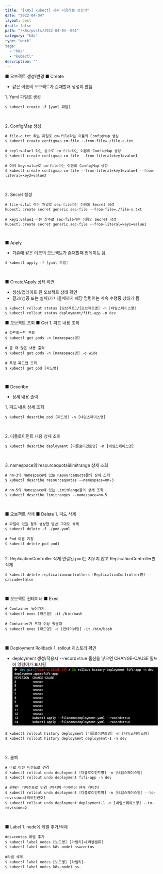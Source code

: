 ```yaml
---
title: "[K8S] kubectl 자주 사용하는 명령어"
date: "2022-04-04"
layout: post
draft: false
path: "/k8s/posts/2022-04-04--001"
category: "k8s"
type: "work"
tags:
  - "k8s"
  - "kubectl"
description: ""
---
```

<span class="title__sub1"> ■ 오브젝트 생성/변경 </span>
<span class="title__sub2"> ■ Create </span>
* 같은 이름의 오브젝트가 존재할때 생성이 안됨

<span class="title__sub3"> 1. Yaml 파일로 생성 </span>

```shell
$ kubectl create -f [yaml 파일]
```
<br/>

<span class="title__sub3"> 2. ConfigMap 생성 </span>

```shell
# file-c.txt 라는 파일로 cm-file라는 이름의 ConfigMap 생성
$ kubectl create configmap cm-file --from-file=./file-c.txt

# key1:value1 라는 상수로 cm-file라는 이름의 ConfigMap 생성
$ kubectl create configmap cm-file --from-literal=key1=value1

# 여러 key:value로 cm-file라는 이름의 ConfigMap 생성 
$ kubectl create configmap cm-file --from-literal=key1=value1 --from-literal=key2=value2
```
<br/>

<span class="title__sub3"> 2. Secret 생성 </span>

```shell
# file-s.txt 라는 파일로 sec-file라는 이름의 Secret 생성
kubectl create secret generic sec-file --from-file=./file-s.txt

# key1:value1 라는 상수로 sec-file라는 이름의 Secret 생성
kubectl create secret generic sec-file --from-literal=key1=value1
```

<br/>


<span class="title__sub2"> ■ Apply </span>
* 기존에 같은 이름의 오브젝트가 존재할때 업데이트 됨

```shell
$ kubectl apply -f [yaml 파일]
```

<br/>

<span class="title__sub2"> ■ Create/Apply 상태 확인 </span>
* 생성/업데이트 된 오브젝트 상태 확인
* 결과(성공 또는 실패)가 나올때까지 해당 명령어는 계속 수행중 상태가 됨

```shell
$ kubectl rollout status [오브젝트]/[오브젝트명] -n [네임스페이스명]
$ kubectl rollout status deployment/fifi-app -n dev
```


<span class="title__sub1"> ■ 오브젝트 조회 </span>
<span class="title__sub2"> ■ Get </span>
<span class="title__sub3"> 1. 파드 내용 조회 </span>

```shell
# 파드리스트 조회
$ kubectl get pods -n [namespace명]

# 좀 더 많은 내용 출력
$ kubectl get pods -n [namespace명] -o wide

# 특정 파드만 조회
$ kubectl get pod [파드명]
```

<br/>

<span class="title__sub2"> ■ Describe </span>
* 상세 내용 출력

<span class="title__sub3"> 1. 파드 내용 상세 조회 </span>

```shell
$ kubectl describe pod [파드명] -n [네임스페이스명]
```

<br/>

<span class="title__sub3"> 2. 디플로이먼트 내용 상세 조회 </span>

```shell
$ kubectl describe deployment [디플로이먼트명] -n [네임스페이스명]
```

<br/>

<span class="title__sub3"> 3. namespace의 resourcequota&limitrange 상세 조회 </span>

```shell
# nm-3의 Namespace에 있는 ResourceQuota들의 상세 조회
$ kubectl describe resourcequotas --namespace=nm-3

# nm-5의 Namespace에 있는 LimitRange들의 상세 조회
$ kubectl describe limitranges --namespace=nm-5
```

<br/>


<span class="title__sub1"> ■ 오브젝트 삭제 </span>
<span class="title__sub2"> ■ Delete </span>
<span class="title__sub3"> 1. 파드 삭제 </span>

```shell
# 파일이 있을 경우 생성한 방법 그대로 삭제
$ kubectl delete -f ./pod.yaml

# Pod 이름 지정
$ kubectl delete pod pod1
```

<br/>
<span class="title__sub3"> 2. ReplicationController 삭제 </span>
연결된 pod는 지우지 않고 ReplicationController만 삭제

```shell
$ kubectl delete replicationcontrollers [ReplicationController명] --cascade=false
```

<br/>



<span class="title__sub1"> ■ 오브젝트 컨테이너 </span>
<span class="title__sub3"> ■ Exec </span>

```shell
# Container 들어가기
$ kubectl exec [파드명] -it /bin/bash

# Container가 두개 이상 있을때
$ kubectl exec [파드명] -c [컨테이너명] -it /bin/bash
```

<br/>

<span class="title__sub1"> ■ Deployment Rollback </span>
<span class="title__sub3"> 1. rollout 히스토리 확인 </span>
* deployment 생성/적용시 --record=true 옵션을 넣으면 CHANGE-CAUSE 필드에 명령어가 표시됨
![](./04-001-01.png)

```shell
$ kubectl rollout history deployment [디플로이먼트명] -n [네임스페이스명]
$ kubectl rollout history deployment deployment-1 -n dev
```

<br/>

<span class="title__sub3"> 2. 롤백 </span>

```shell
# 바로 이전 버전으로 변경
$ kubectl rollout undo deployment [디플로이먼트명] -n [네임스페이스명]
$ kubectl rollout undo deployment fifi-app -n dev

# 원하는 리비전으로 번경 (마지막 리비전이 현재 리비전)
$ kubectl rollout undo deployment [디플로이먼트명] -n [네임스페이스명] --to-revision=[리비전번호]
$ kubectl rollout undo deployment deployment-1 -n [네임스페이스명] --to-revision=2
```

<br/>

<span class="title__sub1"> ■ Label </span>
<span class="title__sub3"> 1. node에 라벨 추가/삭제 </span>

```shell
#os=centos 라벨 추가
$ kubectl label nodes [노드명] [라벨키]=[라벨벨류]
$ kubectl label nodes k8s-node1 os=centos

#라벨 삭제
$ kubectl label nodes [노드명] [라벨키]-
$ kubectl label nodes k8s-node1 os-
```
